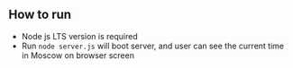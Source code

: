 ## How to run
- Node js LTS version is required
- Run `node server.js` will boot server, and user can see the current time in Moscow on browser screen